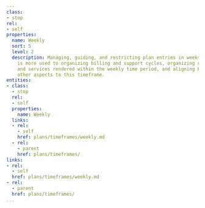 ```yaml
---
class:
- stop
rel:
- self
properties:
  name: Weekly
  sort: 5
  level: 2
  description: Managing, guiding, and restricting plan entries in weeks. This timeframe
    is more used to organizing billing and support cycles, organizing resource usage
    and services rendered within the weekly time period, and aligning billing, and
    other aspects to this timeframe.
entities:
- class:
  - stop
  rel:
  - self
  properties:
    name: Weekly
  links:
  - rel:
    - self
    href: plans/timeframes/weekly.md
  - rel:
    - parent
    href: plans/timeframes/
links:
- rel:
  - self
  href: plans/timeframes/weekly.md
- rel:
  - parent
  href: plans/timeframes/
...
```

